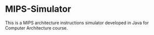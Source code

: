 # MIPS-Simulator
This is a MIPS architecture instructions simulator developed in Java for Computer Architecture course.
